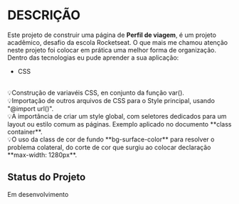 # DESCRIÇÃO
Este projeto de construir uma página de **Perfil de viagem**, é um projeto acadêmico, desafio da escola Rocketseat.
O que mais me chamou atenção neste projeto foi colocar em prática uma melhor forma de organização. 
Dentro das tecnologias eu pude aprender a sua aplicação:
* CSS
<br>
💡Construção de variavéis CSS, en conjunto da função var().<br>
💡Importação de outros arquivos de CSS para o Style principal, usando "@import url()".<br>
💡A importância de criar um style global, com seletores dedicados para um layout ou estilo comum as páginas. Exemplo aplicado no documento **class container**.<br>
💡O uso da class de cor de fundo **bg-surface-color** para resolver o problema colateral, do corte de cor que surgiu ao colocar declaração  **max-width: 1280px**.<br>

## Status do Projeto
Em desenvolvimento
